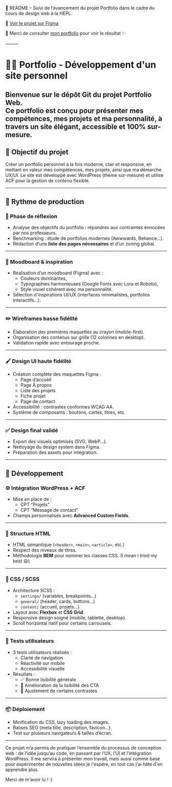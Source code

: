 📁 README – Suivi de l’avancement du projet Portfolio dans le cadre du cours de design web à la HEPL.

📁 [Voir le projet sur Figma](https://www.figma.com/design/8twKpro9QZM5Ms1fZyMnrb/Portfolio?node-id=1-3&t=zqE60bbqhPgabRji-1)

🔗 Merci de consulter [mon portfolio](https://hugogirona.com) pour voir le résultat ✨


⸻


# 🧑‍💻 Portfolio - Développement d'un site personnel

Bienvenue sur le dépôt Git du projet **Portfolio Web**.  
Ce portfolio est conçu pour présenter mes compétences, mes projets et ma personnalité, à travers un site élégant, accessible et 100% sur-mesure.
---


## 🚀 Objectif du projet

Créer un portfolio personnel à la fois moderne, clair et responsive, en mettant en valeur mes compétences, mes projets, ainsi que ma démarche UX/UI.
Le site est développé avec WordPress (thème sur-mesure) et utilise ACF pour la gestion de contenu flexible.


---

## 📅 Rythme de production

### 🧠 Phase de réflexion

- Analyse des objectifs du portfolio : répondres aux contraintes énnocées par nos professeurs.
- Benchmarking : étude de portfolios modernes (Awwwards, Behance...).
- Rédaction d’une **liste des pages nécessaires** et d’un zoning global.

---

### 🎨 Moodboard & inspiration

- Réalisation d’un moodboard (Figma) avec :
  - Couleurs dominantes,
  - Typographies harmonieuses (Google Fonts avec Lora et Roboto),
  - Style visuel cohérent avec ma personnalité.
- Sélection d'inspirations UI/UX (interfaces minimalistes, portfolios interactifs...).

---

### ✏️ Wireframes basse fidélité

- Élaboration des premières maquettes au crayon (mobile-first).
- Organisation des contenus sur grille (12 colonnes en desktop).
- Validation rapide avec entourage proche.

---

### 🖌️ Design UI haute fidélité

- Création complète des maquettes Figma :
  - Page d’accueil
  - Page À propos
  - Liste des projets
  - Fiche projet
  - Page de contact
- Accessibilité : contrastes conformes WCAG AA.
- Système de composants : boutons, cartes, titres, etc.

---

### ✅ Design final validé

- Export des visuels optimisés (SVG, WebP...).
- Nettoyage du design system dans Figma.
- Préparation des assets pour intégration.

---

## 🧱 Développement

### ⚙️ Intégration WordPress + ACF

- Mise en place de :
  - CPT “Projets”
  - CPT “Message de contact”
- Champs personnalisés avec **Advanced Custom Fields**.

---

### 🧾 Structure HTML

- HTML sémantique (`<header>`, `<main>`, `<article>`, etc.)
- Respect des niveaux de titres.
- Méthodologie **BEM** pour nommer les classes CSS. (I mean I tried my best 😃)

---

### 🎨 CSS / SCSS

- Architecture SCSS :
  - `settings/` (variables, breakpoints…)
  - `general/` (header, cards, buttons…)
  - `content/` (accueil, projets…)
- Layout avec **Flexbox** et **CSS Grid**.
- Responsive design soigné (mobile, tablette, desktop).
- Scroll horizontal natif pour certains carrousels.

---

### 🧪 Tests utilisateurs

- 3 tests utilisateurs réalisés :
  - Clarté de navigation
  - Réactivité sur mobile
  - Accessibilité visuelle
- Résultats :
  - ✅ Bonne lisibilité générale
  - 🔁 Amélioration de la lisibilité des CTA
  - 🔧 Ajustement de certains contrastes

---

### 📦 Déploiement

- Minification du CSS, lazy loading des images.
- Balises SEO (meta title, description, favicon...).
- Test sur plusieurs navigateurs & tailles d’écran.

---



Ce projet m’a permis de pratiquer l’ensemble du processus de conception web : de l’idée jusqu’au code, en passant par l’UX, l’UI et l’intégration WordPress.
Il me servira à présenter mon travail, mais aussi comme base pour expérimenter de nouvelles idées je l'espére, en tout cas j'ai hâte d'en apprendre plus.

Merci de m'avoir lu ! :)
